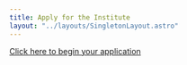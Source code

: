 ```yaml
---
title: Apply for the Institute
layout: "../layouts/SingletonLayout.astro"
---
```


[Click here to begin your application](https://tally.so/r/w8L7RY)